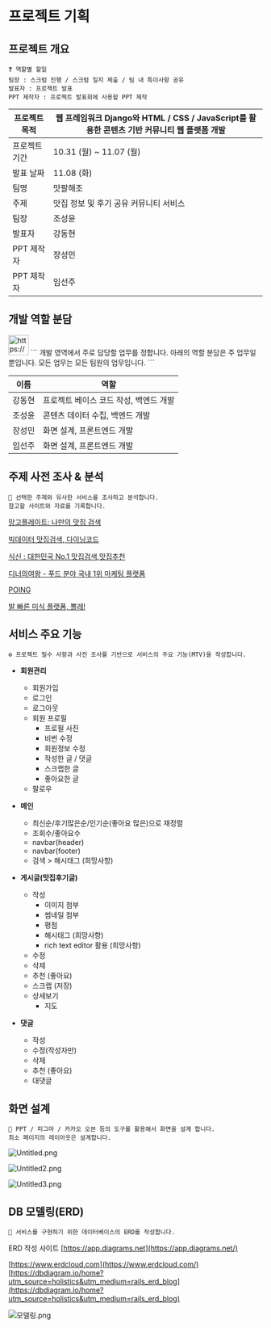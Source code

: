 # 프로젝트 기획

## 프로젝트 개요

```
❓ 역할별 할일
팀장 : 스크럼 진행 / 스크럼 일지 제출 / 팀 내 특이사항 공유
발표자 : 프로젝트 발표
PPT 제작자 : 프로젝트 발표회에 사용할 PPT 제작
```

| 프로젝트 목적 | 웹 프레임워크 Django와 HTML / CSS / JavaScript를 활용한 콘텐츠 기반 커뮤니티 웹 플랫폼 개발 |
| --- | --- |
| 프로젝트 기간 | 10.31 (월) ~ 11.07 (월) |
| 발표 날짜 | 11.08 (화) |
| 팀명 | 맛팔해조 |
| 주제 | 맛집 정보 및 후기 공유 커뮤니티 서비스 |
| 팀장 | 조성윤 |
| 발표자 | 강동현 |
| PPT 제작자 | 장성민 |
| PPT 제작자 | 임선주 |

## 개발 역할 분담


<img src="https://www.notion.so/icons/meeting_gray.svg" alt="https://www.notion.so/icons/meeting_gray.svg" width="40px" /> 
```
개발 영역에서 주로 담당할 업무를 정합니다.
아래의 역할 분담은 주 업무일 뿐입니다.
모든 업무는 모든 팀원의 업무입니다.
```

| 이름 | 역할 |
| --- | --- |
| 강동현 | 프로젝트 베이스 코드 작성, 백엔드 개발 |
| 조성윤 | 콘텐츠 데이터 수집, 백엔드 개발 |
| 장성민 | 화면 설계, 프론트엔드 개발 |
| 임선주 | 화면 설계, 프론트엔드 개발 |

## 주제 사전 조사 & 분석

```
🔎 선택한 주제와 유사한 서비스를 조사하고 분석합니다.
참고할 사이트와 자료를 기록합니다.
```

[망고플레이트: 나만의 맛집 검색](https://www.mangoplate.com/)

[빅데이터 맛집검색, 다이닝코드](https://www.diningcode.com/)

[식신 : 대한민국 No.1 맛집검색,맛집추천](https://www.siksinhot.com/)

[디너의여왕 - 푸드 분야 국내 1위 마케팅 플랫폼](https://dinnerqueen.net/)

[POING](https://m.poing.io/)

[발 빠른 미식 플랫폼, 뽈레!](https://polle.com/)

## 서비스 주요 기능

```
⚙️ 프로젝트 필수 사항과 사전 조사를 기반으로 서비스의 주요 기능(MTV)을 작성합니다.
```

- **회원관리**
    - 회원가입
    - 로그인
    - 로그아웃
    - 회원 프로필
        - 프로필 사진
        - 비번 수정
        - 회원정보 수정
        - 작성한 글 / 댓글
        - 스크랩한 글
        - 좋아요한 글
    - 팔로우

- **메인**
    - 최신순/후기많은순/인기순(좋아요 많은)으로 재정렬
    - 조회수/좋아요수
    - navbar(header)
    - navbar(footer)
    - 검색 > 해시태그 (희망사항)

- **게시글(맛집후기글)**
    - 작성
        - 이미지 첨부
        - 썸네일 첨부
        - 평점
        - 해시태그 (희망사항)
        - rich text editor 활용 (희망사항)
    - 수정
    - 삭제
    - 추천 (좋아요)
    - 스크랩 (저장)
    - 상세보기
        - 지도
    
- **댓글**
    - 작성
    - 수정(작성자만)
    - 삭제
    - 추천 (좋아요)
    - 대댓글

## 화면 설계

```
🎨 PPT / 피그마 / 카카오 오븐 등의 도구를 활용해서 화면을 설계 합니다.
최소 페이지의 레이아웃은 설계합니다.
```

![Untitled.png](./선택%20프로젝트%20I%20기획/Untitled.png)

![Untitled2.png](./선택%20프로젝트%20I%20기획/Untitled2.png)

![Untitled3.png](./선택%20프로젝트%20I%20기획/Untitled3.png)

## DB 모델링(ERD)

```
🧾 서비스를 구현하기 위한 데이터베이스의 ERD를 작성합니다. 
```
ERD 작성 사이트
[https://app.diagrams.net](https://app.diagrams.net/)

[https://www.erdcloud.com](https://www.erdcloud.com/)
[https://dbdiagram.io/home?utm_source=holistics&utm_medium=rails_erd_blog](https://dbdiagram.io/home?utm_source=holistics&utm_medium=rails_erd_blog)


![모델링.png](./선택%20프로젝트%20I%20기획/ERD.png)